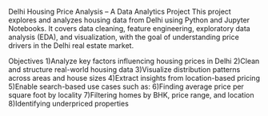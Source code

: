  Delhi Housing Price Analysis – A Data Analytics Project
This project explores and analyzes housing data from Delhi using Python and Jupyter Notebooks. It covers data cleaning, feature engineering, exploratory data analysis (EDA), and visualization, with the goal of understanding price drivers in the Delhi real estate market.

Objectives
1)Analyze key factors influencing housing prices in Delhi
2)Clean and structure real-world housing data
3)Visualize distribution patterns across areas and house sizes
4)Extract insights from location-based pricing
5)Enable search-based use cases such as:
6)Finding average price per square foot by locality
7)Filtering homes by BHK, price range, and location
8)Identifying underpriced properties
